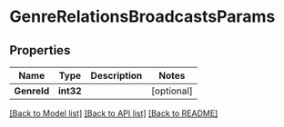 # GenreRelationsBroadcastsParams

## Properties

Name | Type | Description | Notes
------------ | ------------- | ------------- | -------------
**GenreId** | **int32** |  | [optional] 

[[Back to Model list]](../README.md#documentation-for-models) [[Back to API list]](../README.md#documentation-for-api-endpoints) [[Back to README]](../README.md)


